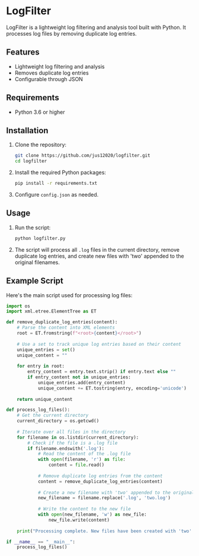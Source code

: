 # LogFilter

LogFilter is a lightweight log filtering and analysis tool built with Python. It processes log files by removing duplicate log entries.

## Features

- Lightweight log filtering and analysis
- Removes duplicate log entries
- Configurable through JSON

## Requirements

- Python 3.6 or higher

## Installation

1. Clone the repository:
    ```sh
    git clone https://github.com/jus12020/logfilter.git
    cd logfilter
    ```

2. Install the required Python packages:
    ```sh
    pip install -r requirements.txt
    ```

3. Configure `config.json` as needed.

## Usage

1. Run the script:
    ```sh
    python logfilter.py
    ```

2. The script will process all `.log` files in the current directory, remove duplicate log entries, and create new files with 'two' appended to the original filenames.

## Example Script

Here's the main script used for processing log files:

```python
import os
import xml.etree.ElementTree as ET

def remove_duplicate_log_entries(content):
    # Parse the content into XML elements
    root = ET.fromstring(f"<root>{content}</root>")
    
    # Use a set to track unique log entries based on their content
    unique_entries = set()
    unique_content = ""
    
    for entry in root:
        entry_content = entry.text.strip() if entry.text else ""
        if entry_content not in unique_entries:
            unique_entries.add(entry_content)
            unique_content += ET.tostring(entry, encoding='unicode')
    
    return unique_content

def process_log_files():
    # Get the current directory
    current_directory = os.getcwd()
    
    # Iterate over all files in the directory
    for filename in os.listdir(current_directory):
        # Check if the file is a .log file
        if filename.endswith('.log'):
            # Read the content of the .log file
            with open(filename, 'r') as file:
                content = file.read()
            
            # Remove duplicate log entries from the content
            content = remove_duplicate_log_entries(content)
            
            # Create a new filename with 'two' appended to the original filename
            new_filename = filename.replace('.log', 'two.log')
            
            # Write the content to the new file
            with open(new_filename, 'w') as new_file:
                new_file.write(content)
    
    print("Processing complete. New files have been created with 'two' appended to the filenames.")

if __name__ == "__main__":
    process_log_files()
